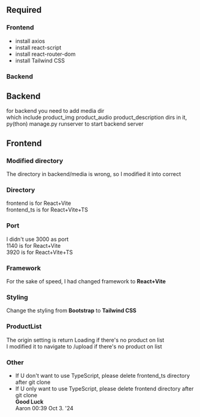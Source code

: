 ## Required
### Frontend
- install axios
- install react-script
- install react-router-dom
- install Tailwind CSS
### Backend
## Backend

for backend you need to add media dir  
which include product_img product_audio product_description dirs in it,  
py(thon) manage.py runserver to start backend server

## Frontend
### Modified directory
The directory in backend/media is wrong, so I modified it into correct  
### Directory
frontend is for React+Vite  
frontend_ts is for React+Vite+TS  
### Port
I didn't use 3000 as port  
1140 is for React+Vite  
3920 is for React+Vite+TS
### Framework
For the sake of speed, I had changed framework to __React+Vite__
### Styling
Change the styling from __Bootstrap__ to __Tailwind CSS__
### ProductList
The origin setting is return Loading if there's no product on list  
I modified it to navigate to /upload if there's no product on list  
### Other
- If U don't want to use TypeScript, please delete frontend_ts directory after git clone  
- If U only want to use TypeScript, please delete frontend directory after git clone  
__Good Luck__  
Aaron 00:39 Oct 3. '24

